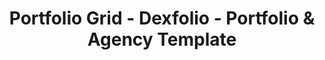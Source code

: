 ---
layout: "portfolio-grid-2"
title: "Portfolio Grid - Dexfolio - Portfolio & Agency Template"
permalink: /portfolio-grid-2/
group: "Portfolio"
subgroup: "Portfolio Grid"

############################ Sidebar ##################################
sidebar:
  title: "The standard chunk of Lorem Ipsum used"
  description: "There are many variations of passages of Lorem Ipsum available, but the majority have suffered alteration in some form, by injected humour, or randomised words which don't look even slightly believable."
  button:
    link: "/about"
    label: "Learn More"

############################ Breadcrumb ##################################
breadcrumb:
  title: "Our"
  title_2: "Featured"
  text: "Grid Style"
---